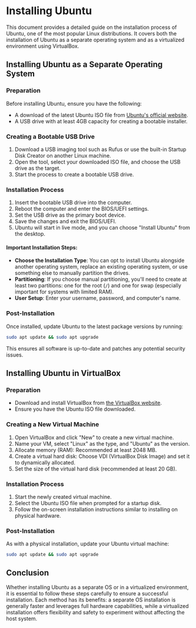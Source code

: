 # Installing Ubuntu

This document provides a detailed guide on the installation process of Ubuntu, one of the most popular Linux distributions. It covers both the installation of Ubuntu as a separate operating system and as a virtualized environment using VirtualBox.

## Installing Ubuntu as a Separate Operating System

### Preparation

Before installing Ubuntu, ensure you have the following:
- A download of the latest Ubuntu ISO file from [Ubuntu's official website](https://ubuntu.com/download).
- A USB drive with at least 4GB capacity for creating a bootable installer.

### Creating a Bootable USB Drive

1. Download a USB imaging tool such as Rufus or use the built-in Startup Disk Creator on another Linux machine.
2. Open the tool, select your downloaded ISO file, and choose the USB drive as the target.
3. Start the process to create a bootable USB drive.

### Installation Process

1. Insert the bootable USB drive into the computer.
2. Reboot the computer and enter the BIOS/UEFI settings.
3. Set the USB drive as the primary boot device.
4. Save the changes and exit the BIOS/UEFI.
5. Ubuntu will start in live mode, and you can choose "Install Ubuntu" from the desktop.

#### Important Installation Steps:
- **Choose the Installation Type**: You can opt to install Ubuntu alongside another operating system, replace an existing operating system, or use something else to manually partition the drives.
- **Partitioning**: If you choose manual partitioning, you'll need to create at least two partitions: one for the root (`/`) and one for swap (especially important for systems with limited RAM).
- **User Setup**: Enter your username, password, and computer's name.

### Post-Installation

Once installed, update Ubuntu to the latest package versions by running:
```bash
sudo apt update && sudo apt upgrade
```
This ensures all software is up-to-date and patches any potential security issues.

## Installing Ubuntu in VirtualBox

### Preparation

- Download and install VirtualBox from [the VirtualBox website](https://www.virtualbox.org).
- Ensure you have the Ubuntu ISO file downloaded.

### Creating a New Virtual Machine

1. Open VirtualBox and click "New" to create a new virtual machine.
2. Name your VM, select "Linux" as the type, and "Ubuntu" as the version.
3. Allocate memory (RAM): Recommended at least 2048 MB.
4. Create a virtual hard disk: Choose VDI (VirtualBox Disk Image) and set it to dynamically allocated.
5. Set the size of the virtual hard disk (recommended at least 20 GB).

### Installation Process

1. Start the newly created virtual machine.
2. Select the Ubuntu ISO file when prompted for a startup disk.
3. Follow the on-screen installation instructions similar to installing on physical hardware.

### Post-Installation

As with a physical installation, update your Ubuntu virtual machine:
```bash
sudo apt update && sudo apt upgrade
```

## Conclusion

Whether installing Ubuntu as a separate OS or in a virtualized environment, it is essential to follow these steps carefully to ensure a successful installation. Each method has its benefits: a separate OS installation is generally faster and leverages full hardware capabilities, while a virtualized installation offers flexibility and safety to experiment without affecting the host system.